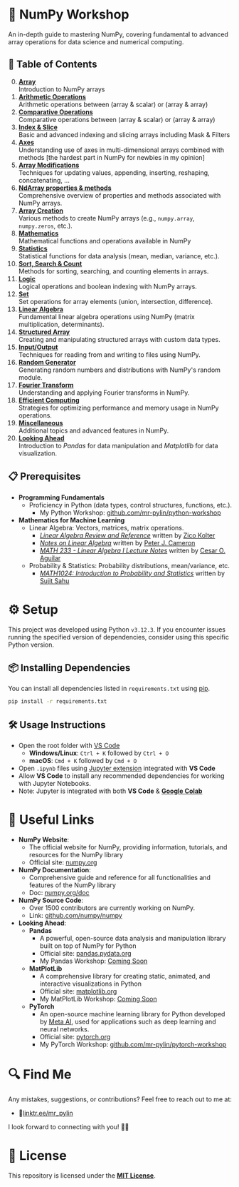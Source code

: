 # 🔢 NumPy Workshop
An in-depth guide to mastering NumPy, covering fundamental to advanced array operations for data science and numerical computing.

## 📖 Table of Contents
0. **[Array](./codes/00_array.ipynb)**  
   Introduction to NumPy arrays
0. **[Arithmetic Operations](./codes/01_arithmetic-operations.ipynb)**  
   Arithmetic operations between (array & scalar) or (array & array)
0. **[Comparative Operations](./codes/02_comparative-operations.ipynb)**  
   Comparative operations between (array & scalar) or (array & array)
0. **[Index & Slice](./codes/03_index-&-slice.ipynb)**  
   Basic and advanced indexing and slicing arrays including Mask & Filters
0. **[Axes](./codes/04_axes.ipynb)**  
   Understanding use of axes in multi-dimensional arrays combined with methods [the hardest part in NumPy for newbies in my opinion]
0. **[Array Modifications](./codes/05_array-modifications.ipynb)**  
   Techniques for updating values, appending, inserting, reshaping, concatenating, ...
0. **[NdArray properties & methods](./codes/06_ndarray-members.ipynb)**  
   Comprehensive overview of properties and methods associated with NumPy arrays.
0. **[Array Creation](./codes/07_array-creation.ipynb)**  
   Various methods to create NumPy arrays (e.g., `numpy.array`, `numpy.zeros`, etc.).
0. **[Mathematics](./codes/08_mathematics.ipynb)**  
   Mathematical functions and operations available in NumPy
0. **[Statistics](./codes/09_statistics.ipynb)**  
   Statistical functions for data analysis (mean, median, variance, etc.).
0. **[Sort, Search & Count](./codes/10_sort-search-count.ipynb)**  
   Methods for sorting, searching, and counting elements in arrays.
0. **[Logic](./codes/11_logic.ipynb)**  
   Logical operations and boolean indexing with NumPy arrays.
0. **[Set](./codes/12_set.ipynb)**  
   Set operations for array elements (union, intersection, difference).
0. **[Linear Algebra](./codes/13_linear-algebra.ipynb)**  
   Fundamental linear algebra operations using NumPy (matrix multiplication, determinants).
0. **[Structured Array](./codes/14_structured-array.ipynb)**  
   Creating and manipulating structured arrays with custom data types.
0. **[Input/Output](./codes/15_input-output.ipynb)**  
   Techniques for reading from and writing to files using NumPy.
0. **[Random Generator](./codes/16_random-generator.ipynb)**  
   Generating random numbers and distributions with NumPy's random module.
0. **[Fourier Transform](./codes/17_fourier-transform.ipynb)**  
   Understanding and applying Fourier transforms in NumPy.
0. **[Efficient Computing](./codes/18_efficient-computing.ipynb)**  
   Strategies for optimizing performance and memory usage in NumPy operations.
0. **[Miscellaneous](./codes/19_miscellaneous.ipynb)**  
   Additional topics and advanced features in NumPy.
0. **[Looking Ahead](./codes/20_looking-ahead.ipynb)**  
   Introduction to *Pandas* for data manipulation and *Matplotlib* for data visualization.

## 📋 Prerequisites
   - **Programming Fundamentals**
      - Proficiency in Python (data types, control structures, functions, etc.).
         - My Python Workshop: [github.com/mr-pylin/python-workshop](https://github.com/mr-pylin/python-workshop)
   - **Mathematics for Machine Learning**
      - Linear Algebra: Vectors, matrices, matrix operations.
         - [*Linear Algebra Review and Reference*](https://www.cs.cmu.edu/%7Ezkolter/course/linalg/linalg_notes.pdf) written by [Zico Kolter](https://zicokolter.com)
         - [*Notes on Linear Algebra*](https://webspace.maths.qmul.ac.uk/p.j.cameron/notes/linalg.pdf) written by [Peter J. Cameron](https://cameroncounts.github.io/web)
         - [*MATH 233 - Linear Algebra I Lecture Notes*](https://www.geneseo.edu/~aguilar/public/assets/courses/233/main_notes.pdf) written by [Cesar O. Aguilar](https://www.geneseo.edu/~aguilar/)
      - Probability & Statistics: Probability distributions, mean/variance, etc.
         - [*MATH1024: Introduction to Probability and Statistics*](https://www.sujitsahu.com/teach/2020_math1024.pdf) written by [Sujit Sahu](https://www.southampton.ac.uk/people/5wynjr/professor-sujit-sahu)

# ⚙️ Setup
This project was developed using Python `v3.12.3`. If you encounter issues running the specified version of dependencies, consider using this specific Python version.

## 📦 Installing Dependencies
You can install all dependencies listed in `requirements.txt` using [pip](https://pip.pypa.io/en/stable/installation/).
```bash
pip install -r requirements.txt
```

## 🛠️ Usage Instructions
   - Open the root folder with [VS Code](https://code.visualstudio.com/)
      - **Windows/Linux**: `Ctrl + K` followed by `Ctrl + O`
      - **macOS**: `Cmd + K` followed by `Cmd + O`
   - Open `.ipynb` files using [Jupyter extension](https://marketplace.visualstudio.com/items?itemName=ms-toolsai.jupyter) integrated with **VS Code**
   - Allow **VS Code** to install any recommended dependencies for working with Jupyter Notebooks.
   - Note: Jupyter is integrated with both **VS Code** & **[Google Colab](https://colab.research.google.com/)**

# 🔗 Useful Links
   - **NumPy Website**:
      - The official website for NumPy, providing information, tutorials, and resources for the NumPy library
      - Official site: [numpy.org](https://numpy.org/)
   - **NumPy Documentation**:
      - Comprehensive guide and reference for all functionalities and features of the NumPy library
      - Doc: [numpy.org/doc](https://numpy.org/doc/)
   - **NumPy Source Code**:
      - Over 1500 contributors are currently working on NumPy.
      - Link: [github.com/numpy/numpy](https://github.com/numpy/numpy)
   - **Looking Ahead**:
      - **Pandas**
         - A powerful, open-source data analysis and manipulation library built on top of NumPy for Python
         - Official site: [pandas.pydata.org](https://pandas.pydata.org/)
         - My Pandas Workshop: [Coming Soon](https://github.com/mr-pylin/#)
      - **MatPlotLib**
         - A comprehensive library for creating static, animated, and interactive visualizations in Python
         - Official site: [matplotlib.org](https://matplotlib.org/)
         - My MatPlotLib Workshop: [Coming Soon](https://github.com/mr-pylin/#)
      - **PyTorch**
         - An open-source machine learning library for Python developed by [Meta AI](https://ai.meta.com/), used for applications such as deep learning and neural networks.
         - Official site: [pytorch.org](https://pytorch.org/)
         - My PyTorch Workshop: [github.com/mr-pylin/pytorch-workshop](https://github.com/mr-pylin/pytorch-workshop)

# 🔍 Find Me
Any mistakes, suggestions, or contributions? Feel free to reach out to me at:
   - 📍[linktr.ee/mr_pylin](https://linktr.ee/mr_pylin)
   
I look forward to connecting with you! 🏃‍♂️

# 📄 License
This repository is licensed under the **[MIT License](./LICENSE)**.